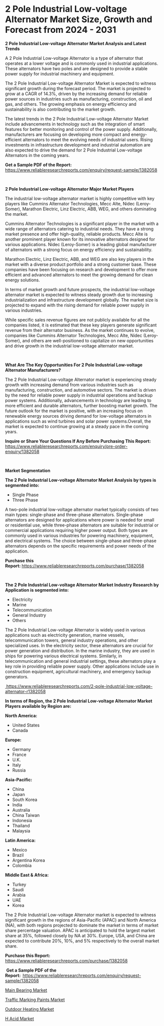 <p><h1>2 Pole Industrial Low-voltage Alternator Market Size, Growth and Forecast from 2024 - 2031</h1></p><p><strong>2 Pole Industrial Low-voltage Alternator Market Analysis and Latest Trends</strong></p>
<p><p>A 2 Pole Industrial Low-voltage Alternator is a type of alternator that operates at a lower voltage and is commonly used in industrial applications. These alternators have two poles and are designed to provide a stable power supply for industrial machinery and equipment.</p><p>The 2 Pole Industrial Low-voltage Alternator Market is expected to witness significant growth during the forecast period. The market is projected to grow at a CAGR of 14.3%, driven by the increasing demand for reliable power sources in industries such as manufacturing, construction, oil and gas, and others. The growing emphasis on energy efficiency and sustainability is also contributing to the market growth.</p><p>The latest trends in the 2 Pole Industrial Low-voltage Alternator Market include advancements in technology such as the integration of smart features for better monitoring and control of the power supply. Additionally, manufacturers are focusing on developing more compact and energy-efficient alternators to meet the evolving needs of industrial users. Rising investments in infrastructure development and industrial automation are also expected to drive the demand for 2 Pole Industrial Low-voltage Alternators in the coming years.</p></p>
<p><strong>Get a Sample PDF of the Report:&nbsp;</strong> <a href="https://www.reliableresearchreports.com/enquiry/request-sample/1382058">https://www.reliableresearchreports.com/enquiry/request-sample/1382058</a></p>
<p>&nbsp;</p>
<p><strong>2 Pole Industrial Low-voltage Alternator Major Market Players</strong></p>
<p><p>The industrial low-voltage alternator market is highly competitive with key players like Cummins Alternator Technologies, Mecc Alte, Nidec (Leroy-Somer), Marathon Electric, Linz Electric, ABB, WEG, and others dominating the market. </p><p>Cummins Alternator Technologies is a significant player in the market with a wide range of alternators catering to industrial needs. They have a strong market presence and offer high-quality, reliable products. Mecc Alte is another prominent player known for its innovative alternators designed for various applications. Nidec (Leroy-Somer) is a leading global manufacturer of alternators with a strong focus on energy efficiency and sustainability.</p><p>Marathon Electric, Linz Electric, ABB, and WEG are also key players in the market with a diverse product portfolio and a strong customer base. These companies have been focusing on research and development to offer more efficient and advanced alternators to meet the growing demand for clean energy solutions.</p><p>In terms of market growth and future prospects, the industrial low-voltage alternator market is expected to witness steady growth due to increasing industrialization and infrastructure development globally. The market size is projected to expand with the rising demand for reliable power supply in various industries.</p><p>While specific sales revenue figures are not publicly available for all the companies listed, it is estimated that these key players generate significant revenue from their alternator business. As the market continues to evolve, companies like Cummins Alternator Technologies, Mecc Alte, Nidec (Leroy-Somer), and others are well-positioned to capitalize on new opportunities and drive growth in the industrial low-voltage alternator market.</p></p>
<p>&nbsp;</p>
<p><strong>What Are The Key Opportunities For 2 Pole Industrial Low-voltage Alternator Manufacturers?</strong></p>
<p><p>The 2 Pole Industrial Low-voltage Alternator market is experiencing steady growth with increasing demand from various industries such as manufacturing, construction, and automotive sectors. The market is driven by the need for reliable power supply in industrial operations and backup power systems. Additionally, advancements in technology are leading to more efficient and durable alternators, further boosting market growth. The future outlook for the market is positive, with an increasing focus on renewable energy sources driving demand for low-voltage alternators in applications such as wind turbines and solar power systems.Overall, the market is expected to continue growing at a steady pace in the coming years.</p></p>
<p><strong>Inquire or Share Your Questions If Any Before Purchasing This Report:</strong> <a href="https://www.reliableresearchreports.com/enquiry/pre-order-enquiry/1382058">https://www.reliableresearchreports.com/enquiry/pre-order-enquiry/1382058</a></p>
<p>&nbsp;</p>
<p><strong>Market Segmentation</strong></p>
<p><strong>The 2 Pole Industrial Low-voltage Alternator Market Analysis by types is segmented into:</strong></p>
<p><ul><li>Single Phase</li><li>Three Phase</li></ul></p>
<p><p>A two-pole industrial low-voltage alternator market typically consists of two main types: single-phase and three-phase alternators. Single-phase alternators are designed for applications where power is needed for small or residential use, while three-phase alternators are suitable for industrial or commercial applications requiring higher power output. Both types are commonly used in various industries for powering machinery, equipment, and electrical systems. The choice between single-phase and three-phase alternators depends on the specific requirements and power needs of the application.</p></p>
<p><strong>Purchase this Report:&nbsp;</strong><a href="https://www.reliableresearchreports.com/purchase/1382058">https://www.reliableresearchreports.com/purchase/1382058</a></p>
<p>&nbsp;</p>
<p><strong>The 2 Pole Industrial Low-voltage Alternator Market Industry Research by Application is segmented into:</strong></p>
<p><ul><li>Electricity</li><li>Marine</li><li>Telecommunication</li><li>General Industry</li><li>Others</li></ul></p>
<p><p>The 2 Pole Industrial Low-voltage Alternator is widely used in various applications such as electricity generation, marine vessels, telecommunication towers, general industry operations, and other specialized uses. In the electricity sector, these alternators are crucial for power generation and distribution. In the marine industry, they are used in ships for powering various electrical systems. Similarly, in telecommunication and general industrial settings, these alternators play a key role in providing reliable power supply. Other applications include use in construction equipment, agricultural machinery, and emergency backup generators.</p></p>
<p><a href="https://www.reliableresearchreports.com/2-pole-industrial-low-voltage-alternator-r1382058">&nbsp;https://www.reliableresearchreports.com/2-pole-industrial-low-voltage-alternator-r1382058</a></p>
<p><strong>In terms of Region, the 2 Pole Industrial Low-voltage Alternator Market Players available by Region are:</strong></p>
<p>
    <p> <strong> North America: </strong>
        <ul>
            <li>United States</li>
            <li>Canada</li>
        </ul>
        </p> 
    <p> <strong> Europe: </strong>
        <ul>
            <li>Germany</li>
            <li>France</li>
            <li>U.K.</li>
            <li>Italy</li>
            <li>Russia</li>
        </ul>
        </p> 
    <p> <strong> Asia-Pacific: </strong>
        <ul>
            <li>China</li>
            <li>Japan</li>
            <li>South Korea</li>
            <li>India</li>
            <li>Australia</li>
            <li>China Taiwan</li>
            <li>Indonesia</li>
            <li>Thailand</li>
            <li>Malaysia</li>
        </ul>
        </p> 
    <p> <strong> Latin America: </strong>
        <ul>
            <li>Mexico</li>
            <li>Brazil</li>
            <li>Argentina Korea</li>
            <li>Colombia</li>
        </ul>
        </p> 
    <p> <strong> Middle East & Africa: </strong>
        <ul>
            <li>Turkey</li>
            <li>Saudi</li>
            <li>Arabia</li>
            <li>UAE</li>
            <li>Korea</li>
        </ul>
    </p>
    </p>
<p><p>The 2 Pole Industrial Low-voltage Alternator market is expected to witness significant growth in the regions of Asia-Pacific (APAC) and North America (NA), with both regions projected to dominate the market in terms of market share percentage valuation. APAC is anticipated to hold the largest market share at 35%, followed closely by NA at 30%. Europe, USA, and China are expected to contribute 20%, 10%, and 5% respectively to the overall market share.</p></p>
<p><strong>Purchase this Report: </strong><a href="https://www.reliableresearchreports.com/purchase/1382058">https://www.reliableresearchreports.com/purchase/1382058</a></p>
<p>&nbsp;<strong>Get a Sample PDF of the Report:&nbsp;&nbsp;</strong><a href="https://www.reliableresearchreports.com/enquiry/request-sample/1382058">https://www.reliableresearchreports.com/enquiry/request-sample/1382058</a></p>
<p><strong></strong></p>
<p><p><a href="https://www.linkedin.com/pulse/main-bearing-market-outlook-industry-overview-forecast-2024-9gvoe?trackingId=h%2Frb8Lk%2BYePsbb1Og1g4Ww%3D%3D">Main Bearing Market</a></p><p><a href="https://issuu.com/reportprime-2/docs/traffic-marking-paints-market-size-2030.pptx">Traffic Marking Paints Market</a></p><p><a href="https://www.linkedin.com/pulse/analyzing-outdoor-heating-market-global-industry-perspective-krh9e?trackingId=v7%2BLzT7UjrFR4vCPlzHpTw%3D%3D">Outdoor Heating Market</a></p><p><a href="https://issuu.com/reportprime-2/docs/h-acid-market-size-2030.pptx">H Acid Market</a></p></p>